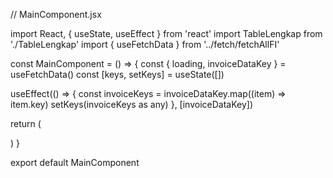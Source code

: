 // MainComponent.jsx

import React, { useState, useEffect } from 'react'
import TableLengkap from './TableLengkap'
import { useFetchData } from '../fetch/fetchAllFI'

const MainComponent = () => {
  const { loading, invoiceDataKey } = useFetchData()
  const [keys, setKeys] = useState([])

  useEffect(() => {
    const invoiceKeys = invoiceDataKey.map((item) => item.key)
    setKeys(invoiceKeys as any)
  }, [invoiceDataKey])

  return (
    <div>
      <TableLengkap
        invoiceDataKey={invoiceDataKey}
        keys={keys}
        loading={loading}
      />
    </div>
  )
}

export default MainComponent
